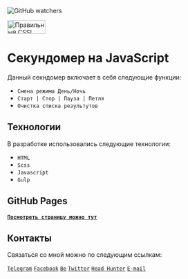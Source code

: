![GitHub watchers](https://img.shields.io/github/watchers/anpilogov-com/european-legal-ervice?style=social) 
<p>
    <a href="http://jigsaw.w3.org/css-validator/check/referer">
        <img style="border:0;width:88px;height:31px"
            src="http://jigsaw.w3.org/css-validator/images/vcss"
            alt="Правильный CSS!" />
    </a>
</p>

# Секундомер на JavaScript

Данный секндомер включает в себя следующие функции:
* `Смена режима День/Ночь`
* `Старт | Стор | Пауза | Петля`
* `Очистка списка результутов`

## Технологии
В разработке использовались следующие технологии:
* `HTML`
* `Scss`
* `Javascript`
* `Gulp`

## GitHub Pages

[**`Посмотреть страницу можно тут`**](https://anpilogov-com.github.io/time-to-stop/)

## Контакты

Связаться со мной можно по следующим ссылкам:

[`Telegram`](https://t.me/com_anpilogov) [`Facebook`](https://www.facebook.com/profile.php?id=100056203089338) [`Be`](https://www.behance.net/comanpilog39ad) [`Twitter`](https://twitter.com/anpilogov_com) [`Head Hunter`](https://hh.ru/resume/87830578ff093282cb0039ed1f79715a714e66) [`E-mail`](mailto:com.anpilogov.a.o@gmail.com)
